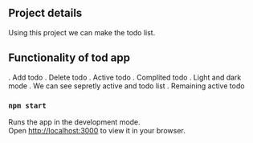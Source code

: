 ## Project details

Using this project we can make the todo list.

## Functionality of tod app
. Add todo
. Delete todo
. Active todo
. Complited todo
. Light and dark mode
. We can see sepretly active and todo list
. Remaining active todo

### `npm start`

Runs the app in the development mode.\
Open [http://localhost:3000](http://localhost:3000) to view it in your browser.
